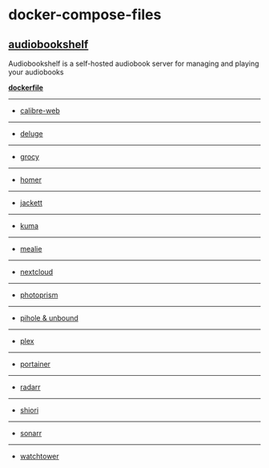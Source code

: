 # docker-compose-files

## [audiobookshelf](https://github.com/advplyr/audiobookshelf)

<p>Audiobookshelf is a self-hosted audiobook server for managing and playing your audiobooks</p>

**[dockerfile](https://github.com/wkimble91/docker-compose-files/blob/main/compose/audiobookshelf/docker-compose.yaml)**

---
- [calibre-web](https://github.com/wkimble91/docker-compose-files/blob/main/compose/calibre-web/docker-compose.yaml)
---
- [deluge](https://github.com/wkimble91/docker-compose-files/blob/main/compose/deluge/docker-compose.yaml)
---
- [grocy](https://github.com/wkimble91/docker-compose-files/blob/main/compose/grocy/docker-compose.yaml)
---
- [homer](https://github.com/wkimble91/docker-compose-files/blob/main/compose/homer/docker-compose.yaml)
---
- [jackett](https://github.com/wkimble91/docker-compose-files/blob/main/compose/jackett/docker-compose.yaml)
---
- [kuma](https://github.com/wkimble91/docker-compose-files/blob/main/compose/uptime-kuma/docker-compose.yaml)
---
- [mealie](https://github.com/wkimble91/docker-compose-files/blob/main/compose/mealie/docker-compose.yaml)
---
- [nextcloud](https://github.com/wkimble91/docker-compose-files/blob/main/compose/nextcloud/docker-compose.yaml)
---
- [photoprism](https://github.com/wkimble91/docker-compose-files/blob/main/compose/photoprism/docker-compose.yaml)
---
- [pihole & unbound](https://github.com/wkimble91/docker-compose-files/blob/main/compose/pihole/docker-compose.yaml)
---
- [plex](https://github.com/wkimble91/docker-compose-files/blob/main/compose/plex/docker-compose.yaml)
---
- [portainer](https://github.com/wkimble91/docker-compose-files/blob/main/compose/portainer/docker-compose.yaml)
---
- [radarr](https://github.com/wkimble91/docker-compose-files/blob/main/compose/radarr/docker-compose.yaml)
---
- [shiori](https://github.com/wkimble91/docker-compose-files/blob/main/compose/shiori/docker-compose.yaml)
---
- [sonarr](https://github.com/wkimble91/docker-compose-files/blob/main/compose/sonarr/docker-compose.yaml)
---
- [watchtower](https://github.com/wkimble91/docker-compose-files/blob/main/compose/watchtower/docker-compose.yaml)

